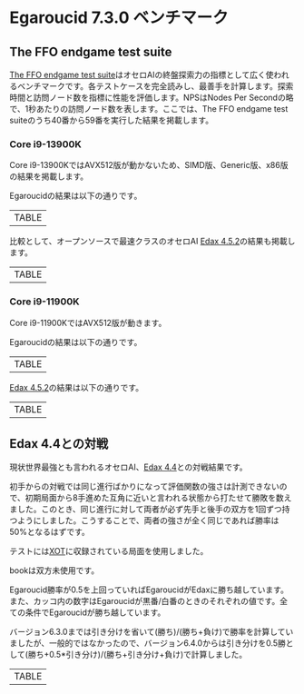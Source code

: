 # Egaroucid 7.3.0 ベンチマーク

## The FFO endgame test suite

[The FFO endgame test suite](http://radagast.se/othello/ffotest.html)はオセロAIの終盤探索力の指標として広く使われるベンチマークです。各テストケースを完全読みし、最善手を計算します。探索時間と訪問ノード数を指標に性能を評価します。NPSはNodes Per Secondの略で、1秒あたりの訪問ノード数を表します。ここでは、The FFO endgame test suiteのうち40番から59番を実行した結果を掲載します。

### Core i9-13900K

Core i9-13900KではAVX512版が動かないため、SIMD版、Generic版、x86版の結果を掲載します。

Egaroucidの結果は以下の通りです。

<div class="table_wrapper">
<table>
<tr><td>TABLE</td></tr>
</table>
</div>

比較として、オープンソースで最速クラスのオセロAI [Edax 4.5.2](https://github.com/okuhara/edax-reversi-AVX/releases/tag/v4.5.2)の結果も掲載します。

<div class="table_wrapper">
<table>
<tr><td>TABLE</td></tr>
</table>
</div>

### Core i9-11900K

Core i9-11900KではAVX512版が動きます。

Egaroucidの結果は以下の通りです。

<div class="table_wrapper">
<table>
<tr><td>TABLE</td></tr>
</table>
</div>

[Edax 4.5.2](https://github.com/okuhara/edax-reversi-AVX/releases/tag/v4.5.2)の結果は以下の通りです。

<div class="table_wrapper">
<table>
<tr><td>TABLE</td></tr>
</table>
</div>




## Edax 4.4との対戦

現状世界最強とも言われるオセロAI、[Edax 4.4](https://github.com/abulmo/edax-reversi/releases/tag/v4.4)との対戦結果です。

初手からの対戦では同じ進行ばかりになって評価関数の強さは計測できないので、初期局面から8手進めた互角に近いと言われる状態から打たせて勝敗を数えました。このとき、同じ進行に対して両者が必ず先手と後手の双方を1回ずつ持つようにしました。こうすることで、両者の強さが全く同じであれば勝率は50%となるはずです。

テストには[XOT](https://berg.earthlingz.de/xot/index.php)に収録されている局面を使用しました。

bookは双方未使用です。

Egaroucid勝率が0.5を上回っていればEgaroucidがEdaxに勝ち越しています。また、カッコ内の数字はEgaroucidが黒番/白番のときのそれぞれの値です。全ての条件でEgaroucidが勝ち越しています。

バージョン6.3.0までは引き分けを省いて(勝ち)/(勝ち+負け)で勝率を計算していましたが、一般的ではなかったので、バージョン6.4.0からは引き分けを0.5勝として(勝ち+0.5*引き分け)/(勝ち+引き分け+負け)で計算しました。

<div class="table_wrapper">
<table>
<tr><td>TABLE</td></tr>
</table>
</div>



